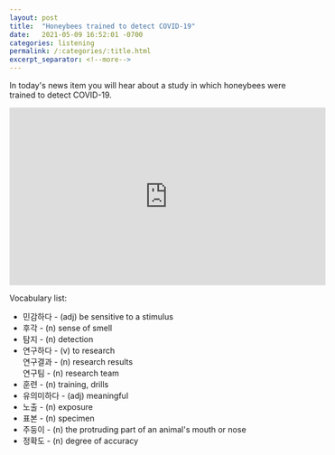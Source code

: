 ```yaml
---
layout: post
title:  "Honeybees trained to detect COVID-19"
date:   2021-05-09 16:52:01 -0700
categories: listening
permalink: /:categories/:title.html
excerpt_separator: <!--more-->
---
```


In today's news item you will hear about a study in which honeybees were trained to detect COVID-19. <br>

<iframe width="560" height="315" src="https://www.youtube.com/embed/ekvAjveVhCg" title="YouTube video player" frameborder="0" allow="accelerometer; autoplay; clipboard-write; encrypted-media; gyroscope; picture-in-picture" allowfullscreen></iframe> <br>

<!--more-->

Vocabulary list:
* 민감하다 - (adj) be sensitive to a stimulus
* 후각 - (n) sense of smell
* 탐지 - (n) detection
* 연구하다 - (v) to research <br>
  연구결과 - (n) research results <br>
  연구팀 - (n) research team
* 훈련 - (n) training, drills
* 유의미하다 - (adj) meaningful
* 노출 - (n) exposure
* 표본 - (n) specimen
* 주둥이 - (n) the protruding part of an animal's mouth or nose
* 정확도 - (n) degree of accuracy


